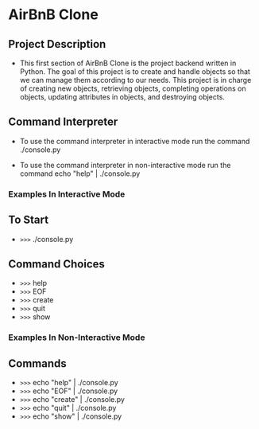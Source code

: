 # AirBnB Clone

## Project Description

* This first section of AirBnB Clone is the project backend written in Python. The goal of this project is to create and handle objects so that we can manage them according to our needs. This project is in charge of creating new objects, retrieving objects, completing operations on objects, updating attributes in objects, and destroying objects.

## Command Interpreter

* To use the command interpreter in interactive mode run the command ./console.py

* To use the command interpreter in non-interactive mode run the command echo "help" | ./console.py

### Examples In Interactive Mode

## To Start
* `>>>` ./console.py

## Command Choices
* `>>>` help
* `>>>` EOF
* `>>>` create
* `>>>` quit
* `>>>` show

### Examples In Non-Interactive Mode

## Commands
* `>>>` echo "help" | ./console.py
* `>>>` echo "EOF" | ./console.py
* `>>>` echo "create" | ./console.py
* `>>>` echo "quit" | ./console.py
* `>>>` echo "show" | ./console.py
